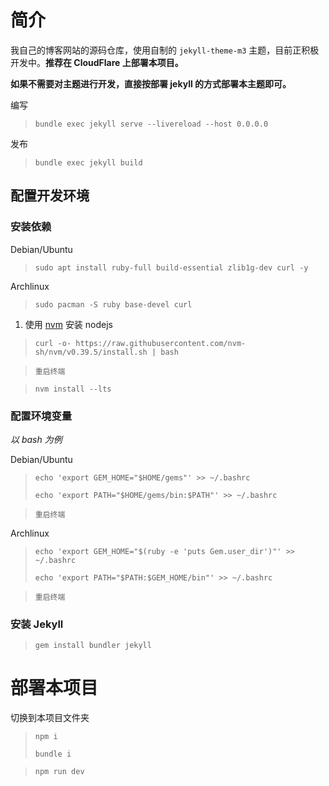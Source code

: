 # 简介

我自己的博客网站的源码仓库，使用自制的 `jekyll-theme-m3` 主题，目前正积极开发中。**推荐在 CloudFlare 上部署本项目。**

**如果不需要对主题进行开发，直接按部署 jekyll 的方式部署本主题即可。**

编写

> ```
> bundle exec jekyll serve --livereload --host 0.0.0.0
> ```

发布

> ```
> bundle exec jekyll build
> ```

## 配置开发环境

### 安装依赖

Debian/Ubuntu

> ```
> sudo apt install ruby-full build-essential zlib1g-dev curl -y
> ```

Archlinux

> ```
> sudo pacman -S ruby base-devel curl
> ```

1. 使用 [nvm](https://github.com/nvm-sh/nvm) 安装 nodejs

> ```
> curl -o- https://raw.githubusercontent.com/nvm-sh/nvm/v0.39.5/install.sh | bash
> ```

> `重启终端`

> ```
> nvm install --lts
> ```

### 配置环境变量

_以 bash 为例_

Debian/Ubuntu

> ```
> echo 'export GEM_HOME="$HOME/gems"' >> ~/.bashrc
> ```
>
> ```
> echo 'export PATH="$HOME/gems/bin:$PATH"' >> ~/.bashrc
> ```

> `重启终端`

Archlinux

> ```
> echo 'export GEM_HOME="$(ruby -e 'puts Gem.user_dir')"' >> ~/.bashrc
> ```
>
> ```
> echo 'export PATH="$PATH:$GEM_HOME/bin"' >> ~/.bashrc
> ```

> `重启终端`

### 安装 Jekyll

> ```
> gem install bundler jekyll
> ```

# 部署本项目

切换到本项目文件夹

> ```
> npm i
> ```
>
> ```
> bundle i
> ```

> ```
> npm run dev
> ```
